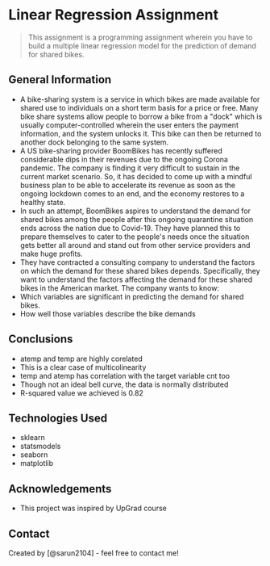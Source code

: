 # Linear Regression Assignment
> This assignment is a programming assignment wherein you have to build a multiple linear regression model for the prediction of demand for shared bikes.

## General Information
- A bike-sharing system is a service in which bikes are made available for shared use to individuals on a short term basis for a price or free. Many bike share systems allow people to borrow a bike from a "dock" which is usually computer-controlled wherein the user enters the payment information, and the system unlocks it. This bike can then be returned to another dock belonging to the same system.
- A US bike-sharing provider BoomBikes has recently suffered considerable dips in their revenues due to the ongoing Corona pandemic. The company is finding it very difficult to sustain in the current market scenario. So, it has decided to come up with a mindful business plan to be able to accelerate its revenue as soon as the ongoing lockdown comes to an end, and the economy restores to a healthy state. 
- In such an attempt, BoomBikes aspires to understand the demand for shared bikes among the people after this ongoing quarantine situation ends across the nation due to Covid-19. They have planned this to prepare themselves to cater to the people's needs once the situation gets better all around and stand out from other service providers and make huge profits.
- They have contracted a consulting company to understand the factors on which the demand for these shared bikes depends. Specifically, they want to understand the factors affecting the demand for these shared bikes in the American market. The company wants to know:
- Which variables are significant in predicting the demand for shared bikes.
- How well those variables describe the bike demands

## Conclusions
- atemp and temp are highly corelated
- This is a clear case of multicolinearity
- temp and atemp has correlation with the target variable cnt too
- Though not an ideal bell curve, the data is normally distributed
- R-squared value we achieved is 0.82

## Technologies Used
- sklearn
- statsmodels
- seaborn
- matplotlib

## Acknowledgements
- This project was inspired by UpGrad course

## Contact
Created by [@sarun2104] - feel free to contact me!
